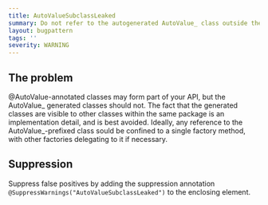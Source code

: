 ```yaml
---
title: AutoValueSubclassLeaked
summary: Do not refer to the autogenerated AutoValue_ class outside the file containing the corresponding @AutoValue base class.
layout: bugpattern
tags: ''
severity: WARNING
---
```


<!--
*** AUTO-GENERATED, DO NOT MODIFY ***
To make changes, edit the @BugPattern annotation or the explanation in docs/bugpattern.
-->


## The problem
@AutoValue-annotated classes may form part of your API, but the AutoValue_ generated classes should not. The fact that the generated classes are visible to other classes within the same package is an implementation detail, and is best avoided. Ideally, any reference to the AutoValue_-prefixed class sould be confined to a single factory method, with other factories delegating to it if necessary.

## Suppression
Suppress false positives by adding the suppression annotation `@SuppressWarnings("AutoValueSubclassLeaked")` to the enclosing element.


